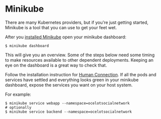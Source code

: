 # Minikube

There are many Kubernetes providers, but if you're just getting started, Minikube is a tool that you can use to get your feet wet.

After you [installed Minikube](https://kubernetes.io/docs/tasks/tools/install-minikube/)
open your minikube dashboard:

```text
$ minikube dashboard
```

This will give you an overview. Some of the steps below need some timing to make resources available to other dependent deployments. Keeping an eye on the dashboard is a great way to check that.

Follow the installation instruction for [Human Connection](../ocelot-social/README.md).
If all the pods and services have settled and everything looks green in your
minikube dashboard, expose the services you want on your host system.

For example:

```text
$ minikube service webapp --namespace=ocelotsocialnetwork
# optionally
$ minikube service backend --namespace=ocelotsocialnetwork
```

